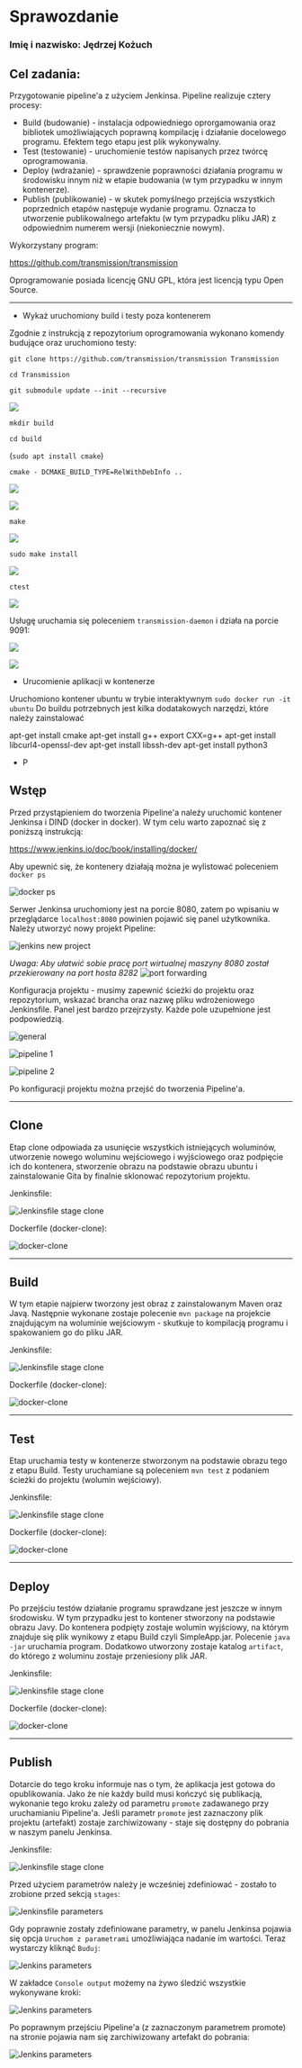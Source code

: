 # Sprawozdanie

### Imię i nazwisko: Jędrzej Kożuch

## Cel zadania:
Przygotowanie pipeline'a z użyciem Jenkinsa. Pipeline realizuje cztery procesy:
- Build (budowanie) - instalacja odpowiedniego oprorgamowania oraz bibliotek umożliwiających poprawną kompilację i działanie docelowego programu.
                      Efektem tego etapu jest plik wykonywalny.
- Test (testowanie) - uruchomienie testów napisanych przez twórcę oprogramowania.
- Deploy (wdrażanie) - sprawdzenie poprawności działania programu w środowisku innym niż w etapie budowania (w tym przypadku w innym kontenerze).
- Publish (publikowanie) - w skutek pomyślnego przejścia wszystkich poprzednich etapów następuje wydanie programu. Oznacza to utworzenie publikowalnego artefaktu 
                      (w tym przypadku pliku JAR) z odpowiednim numerem wersji (niekoniecznie nowym).

Wykorzystany program:

https://github.com/transmission/transmission

Oprogramowanie posiada licencję GNU GPL, która jest licencją typu Open Source.

---

- Wykaż uruchomiony build i testy poza kontenerem

Zgodnie z instrukcją z repozytorium oprogramowania wykonano komendy budujące oraz uruchomiono testy:

`git clone https://github.com/transmission/transmission Transmission`

`cd Transmission`

`git submodule update --init --recursive`

![](Pictures/1.png?raw=true)

`mkdir build`

`cd build`

(`sudo apt install cmake`)

`cmake - DCMAKE_BUILD_TYPE=RelWithDebInfo ..`

![](Pictures/2.png?raw=true)

![](Pictures/3.png?raw=true)

`make`

![](Pictures/4.png?raw=true)

`sudo make install`

![](Pictures/5.png?raw=true)

`ctest`

![](Pictures/6.png?raw=true)


Usługę uruchamia się poleceniem `transmission-daemon` i działa na porcie 9091:

![](Pictures/8.png?raw=true)

![](Pictures/7.png?raw=true)


- Urucomienie aplikacji w kontenerze

Uruchomiono kontener ubuntu w trybie interaktywnym `sudo docker run -it ubuntu`
Do buildu potrzebnych jest kilka dodatakowych narzędzi, które należy zainstalować


apt-get install cmake
apt-get install g++
export CXX=g++
apt-get install libcurl4-openssl-dev
apt-get install libssh-dev
apt-get install python3


- P

## Wstęp
Przed przystąpieniem do tworzenia Pipeline'a należy uruchomić kontener Jenkinsa i DIND (docker in docker). W tym celu warto zapoznać się z poniższą instrukcją:

https://www.jenkins.io/doc/book/installing/docker/

Aby upewnić się, że kontenery działają można je wylistować poleceniem `docker ps` 

![docker ps](Pictures/3.png?raw=true)

Serwer Jenkinsa uruchomiony jest na porcie 8080, zatem po wpisaniu w przeglądarce `localhost:8080` powinien pojawić się panel użytkownika. Należy utworzyć nowy projekt Pipeline:

![jenkins new project](Pictures/4.png?raw=true)

*Uwaga:*
*Aby ułatwić sobie pracę port wirtualnej maszyny 8080 został przekierowany na port hosta 8282*
![port forwarding](Pictures/5.png?raw=true)

Konfiguracja projektu - musimy zapewnić ścieżki do projektu oraz repozytorium, wskazać brancha oraz nazwę pliku wdrożeniowego Jenkinsfile. Panel jest bardzo przejrzysty. Każde pole uzupełnione jest podpowiedzią.

![general](Pictures/6.png?raw=true)

![pipeline 1](Pictures/7.png?raw=true)

![pipeline 2](Pictures/8.png?raw=true)

Po konfiguracji projektu można przejść do tworzenia Pipeline'a.

---

## Clone 
Etap clone odpowiada za usunięcie wszystkich istniejących woluminów, utworzenie nowego woluminu wejściowego i wyjściowego oraz podpięcie ich do kontenera, stworzenie obrazu na podstawie obrazu ubuntu i zainstalowanie Gita by finalnie sklonować repozytorium projektu.

Jenkinsfile:

![Jenkinsfile stage clone](Pictures/9.png?raw=true)

Dockerfile (docker-clone):

![docker-clone](Pictures/10.png?raw=true)

---

## Build
W tym etapie najpierw tworzony jest obraz z zainstalowanym Maven oraz Javą. Następnie wykonane zostaje polecenie `mvn package` na projekcie znajdującym na woluminie wejściowym - skutkuje to kompilacją programu i spakowaniem go do pliku JAR. 

Jenkinsfile:

![Jenkinsfile stage clone](Pictures/12.png?raw=true)

Dockerfile (docker-clone):

![docker-clone](Pictures/11.png?raw=true)

---

## Test
Etap uruchamia testy w kontenerze stworzonym na podstawie obrazu tego z etapu Build. Testy uruchamiane są poleceniem `mvn test` z podaniem ścieżki do projektu (wolumin wejściowy).

Jenkinsfile:

![Jenkinsfile stage clone](Pictures/13.png?raw=true)

Dockerfile (docker-clone):

![docker-clone](Pictures/14.png?raw=true)

---

## Deploy
Po przejściu testów działanie programu sprawdzane jest jeszcze w innym środowisku. W tym przypadku jest to kontener stworzony na podstawie obrazu Javy. Do kontenera podpięty zostaje wolumin wyjściowy, na którym znajduje się plik wynikowy z etapu Build czyli SimpleApp.jar. Polecenie `java -jar` uruchamia program. Dodatkowo utworzony zostaje katalog `artifact`, do którego z woluminu zostaje przeniesiony plik JAR.

Jenkinsfile:

![Jenkinsfile stage clone](Pictures/16.png?raw=true)

Dockerfile (docker-clone):

![docker-clone](Pictures/15.png?raw=true)

---

## Publish
Dotarcie do tego kroku informuje nas o tym, że aplikacja jest gotowa do opublikowania. Jako że nie każdy build musi kończyć się publikacją, wykonanie tego kroku zależy od parametru `promote` zadawanego przy uruchamianiu Pipeline'a. Jeśli parametr `promote` jest zaznaczony plik projektu (artefakt) zostaje zarchiwizowany - staje się dostępny do pobrania w naszym panelu Jenkinsa. 


Jenkinsfile:

![Jenkinsfile stage clone](Pictures/17_1.png?raw=true)

Przed użyciem parametrów należy je wcześniej zdefiniować - zostało to zrobione przed sekcją `stages`:

![Jenkinsfile parameters](Pictures/18.png?raw=true)

Gdy poprawnie zostały zdefiniowane parametry, w panelu Jenkinsa pojawia się opcja `Uruchom z parametrami` umożliwiająca nadanie im wartości. Teraz wystarczy kliknąć `Buduj`:

![Jenkins parameters](Pictures/19.png?raw=true)

W zakładce `Console output` możemy na żywo śledzić wszystkie wykonywane kroki:

![Jenkins parameters](Pictures/20.png?raw=true)

Po poprawnym przejściu Pipeline'a (z zaznaczonym parametrem promote) na stronie pojawia nam się zarchiwizowany artefakt do pobrania:

![Jenkins parameters](Pictures/21.png?raw=true)

